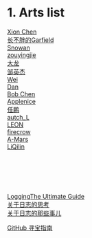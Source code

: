 # 1. Arts list

[Xion Chen](https://xionchen.github.io/2018/11/11/arts-002/)</br>
[长不胖的Garfield](https://github.com/liff-engineer/WeeklyARTS/blob/master/2018_11_2/README.md)</br>
[Snowan](https://github.com/snowan/ARTS/blob/master/2018-11-10-w16-ARTS.md)</br>
[zouyingjie](https://github.com/zouyingjie/arts/blob/master/2018-11-05.md)</br>
[大龙](https://github.com/yangjinlong86/arts/blob/master/2018/ARTS19-1111.md)</br>
[邹英杰](https://github.com/zouyingjie/arts/blob/master/2018-11-06.md)</br>
[Wei](http://azrle.github.io/2018/11/10/memos-about-logging)</br>
[Dan](https://dandan2009.github.io/2018/11/02/arts-014/)</br>
[Bob Chen](https://github.com/bob-chen/arts/blob/master/20181111_ARTS_week20.md)</br>
[Applenice](https://www.applenice.net/2018/11/11/ARTS-week15/)</br>
[任鹏](https://github.com/renpeng00/keep-ARTS/blob/master/README.md)</br>
[autch_L](https://github.com/xiaolucy11/arts/blob/master/20181110.md)</br>
[LEON](https://github.com/LeonLiu0804/ARTS/blob/master/2018-11-10_LEON_ARTS_0001.md)</br>
[firecrow](https://github.com/lbf1121/codinglife/blob/master/index/arts9.md)</br>
[A-Mars](https://github.com/MarsForever/MarsForever_ARTS/blob/master/2018-11-09-WEEK20.md)</br>
[LiQilin](https://github.com/CharlesLee-Ice/StudyNotes/blob/master/ARTS/ARTS_1112/ARTS_1112.md)</br>
[]()</br>
[]()</br>
[]()</br>
[]()</br>
[]()</br>
  
  
  
  
[LoggingThe Ultimate Guide](https://www.loggly.com/ultimate-guide/java-logging-basics/#additional-resources)</br>
[关于日志的思考](https://blog.hellojukay.cn/2018/11/11/20181111/)</br>
[关于日志的那些事儿](https://github.com/yangjinlong86/arts/blob/master/2018/about-logfile.md)</br>


[GitHub 寻宝指南](https://mp.weixin.qq.com/s/vYcZBIYWmGx9OnzzD4y8EA)</br>
